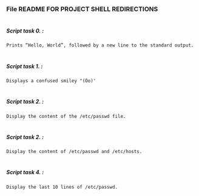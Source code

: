 ### File README FOR PROJECT SHELL REDIRECTIONS
#
#
##### Script task 0. :
	Prints “Hello, World”, followed by a new line to the standard output.
#
##### Script task 1. :
	Displays a confused smiley "(Ôo)'
#
##### Script task 2. :
	Display the content of the /etc/passwd file.
#
##### Script task 2. :
	Display the content of /etc/passwd and /etc/hosts.
#
##### Script task 4. :
	Display the last 10 lines of /etc/passwd.
